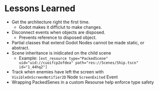 # Lessons Learned

- Get the architecture right the first time. 
  - Godot makes it difficlut to make changes.
- Disconnect events when objects are disposed.
  - Prevents reference to disposed object.
- Partial classes that extend Godot Nodes cannot be made static, or abstract.
- Scene inheritance is inidicated on the child scene
  - Example: `[ext_resource type="PackedScene" uid="uid://cuoifcp2ofdea" path="res://Scenes/Ship.tscn" id="1_44hq2"]`
- Track when enemies have left the screen with `VisibleOnScreenNotifier2D` Node `ScreenExited` Event
- Wrapping PackedSenes in a custom Resourse help enforce type safety